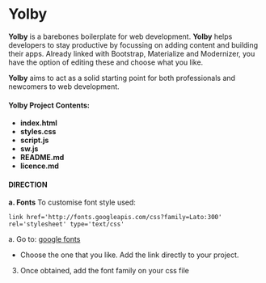 # Yolby
  **Yolby** is a barebones boilerplate for web development.
  **Yolby** helps developers to stay productive by focussing on adding content and building their apps.
  Already linked with Bootstrap, Materialize and Modernizer, you have the option of editing these and choose what you like.

 **Yolby** aims to act as a solid starting point for both professionals and newcomers to web development.

 #### Yolby Project Contents:

  - **index.html**
  - **styles.css**
  - **script.js**
  - **sw.js**
  - **README.md**
  - **licence.md**


#### DIRECTION

**a. Fonts**
To customise font style used: 

```
link href='http://fonts.googleapis.com/css?family=Lato:300' rel='stylesheet' type='text/css'
```
a. Go to: [google fonts](https://www.google.com/fonts#)
 - Choose the one that you like. Add the link directly to your project.
3. Once obtained, add the font family on your css file

